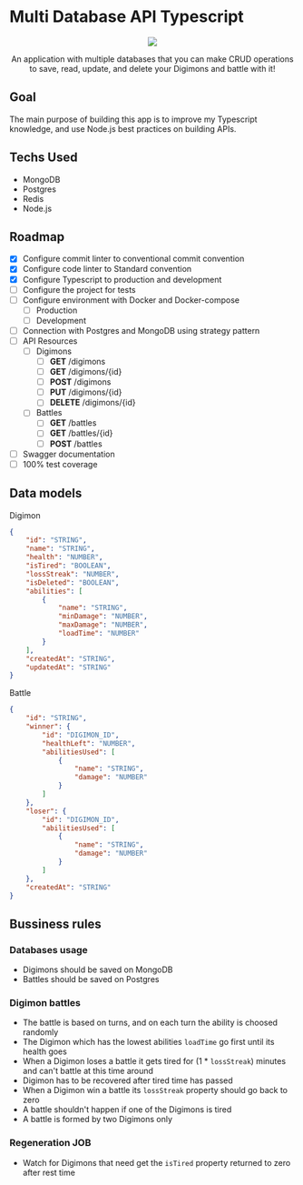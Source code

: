 # Multi Database API Typescript

<p align="center">
    <img src="https://media.giphy.com/media/UOvFfXGINpmN2/giphy.gif"/>
</p>
<p align="center">An application with multiple databases that you can make CRUD operations to save, read, update, and delete your Digimons and battle with it!</p>

## Goal

The main purpose of building this app is to improve my Typescript knowledge, and use Node.js best practices on building APIs.

## Techs Used

- MongoDB
- Postgres
- Redis
- Node.js

## Roadmap

- [X] Configure commit linter to conventional commit convention
- [X] Configure code linter to Standard convention
- [X] Configure Typescript to production and development
- [ ] Configure the project for tests
- [ ] Configure environment with Docker and Docker-compose
  - [ ] Production
  - [ ] Development
- [ ] Connection with Postgres and MongoDB using strategy pattern
- [ ] API Resources
  - [ ] Digimons
    - [ ] **GET** /digimons
    - [ ] **GET** /digimons/{id}
    - [ ] **POST** /digimons
    - [ ] **PUT** /digimons/{id}
    - [ ] **DELETE** /digimons/{id}
  - [ ] Battles
    - [ ] **GET** /battles
    - [ ] **GET** /battles/{id}
    - [ ] **POST** /battles
- [ ] Swagger documentation
- [ ] 100% test coverage

## Data models

Digimon
```json
{
    "id": "STRING",
    "name": "STRING",
    "health": "NUMBER",
    "isTired": "BOOLEAN",
    "lossStreak": "NUMBER",
    "isDeleted": "BOOLEAN", 
    "abilities": [
        {
            "name": "STRING",
            "minDamage": "NUMBER",
            "maxDamage": "NUMBER",
            "loadTime": "NUMBER"
        }
    ],
    "createdAt": "STRING",
    "updatedAt": "STRING"
}
```

Battle
```json
{
    "id": "STRING",
    "winner": {
        "id": "DIGIMON_ID",
        "healthLeft": "NUMBER",
        "abilitiesUsed": [
            {
                "name": "STRING",
                "damage": "NUMBER"
            }
        ]
    },
    "loser": {
        "id": "DIGIMON_ID",
        "abilitiesUsed": [
            {
                "name": "STRING",
                "damage": "NUMBER"
            }
        ]
    },
    "createdAt": "STRING"
}
```

## Bussiness rules

### Databases usage

- Digimons should be saved on MongoDB
- Battles should be saved on Postgres

### Digimon battles

- The battle is based on turns, and on each turn the ability is choosed randomly
- The Digimon which has the lowest abilities `loadTime` go first until its health goes
- When a Digimon loses a battle it gets tired for (1 * `lossStreak`) minutes and can't battle at this time around
- Digimon has to be recovered after tired time has passed
- When a Digimon win a battle its `lossStreak` property should go back to zero
- A battle shouldn't happen if one of the Digimons is tired
- A battle is formed by two Digimons only

### Regeneration JOB

- Watch for Digimons that need get the `isTired` property returned to zero after rest time